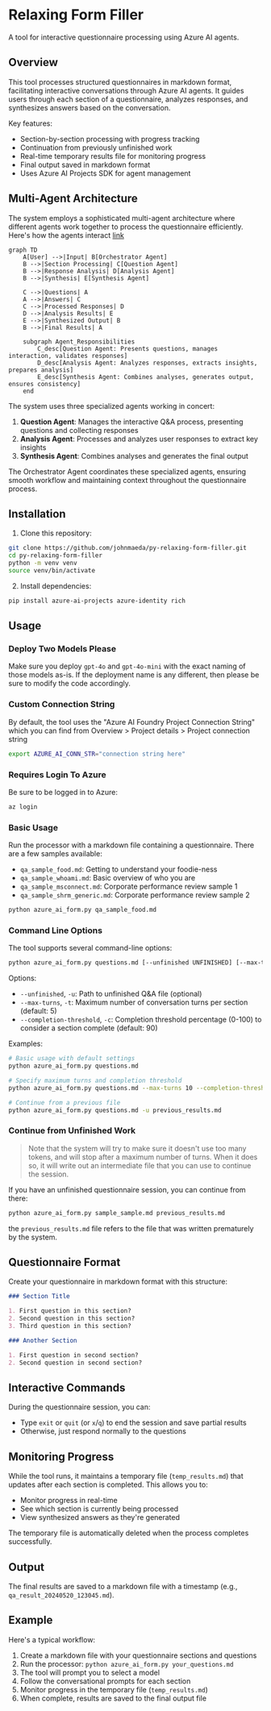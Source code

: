 # Relaxing Form Filler

A tool for interactive questionnaire processing using Azure AI agents.

## Overview

This tool processes structured questionnaires in markdown format, facilitating interactive conversations through Azure AI agents. It guides users through each section of a questionnaire, analyzes responses, and synthesizes answers based on the conversation.

Key features:
- Section-by-section processing with progress tracking
- Continuation from previously unfinished work
- Real-time temporary results file for monitoring progress
- Final output saved in markdown format
- Uses Azure AI Projects SDK for agent management

## Multi-Agent Architecture

The system employs a sophisticated multi-agent architecture where different agents work together to process the questionnaire efficiently. Here's how the agents interact [link](https://mermaid.live/edit#pako:eNptUsmO2zAM_RVBZ2fgJasOBTxJCvQ0XS-1g4Fis47QWHIluZ1s_17KsjPJtD4IIvXe4yPpEy1UCZTRSvNmR76ucknwS7NvBvSGjEbvzh9k09ozecyedLEDYzW3SpO0Amk3Hv3Y4b5AYYWS5KNWBRgjZHUmy-xTixSX_pfwGUyjpAGSSr4_GGHOZJUN9_8VOEiLBhxunV2DO6A_lx18qIzwtO-qy6fS_AGN2eUtuncNJRlsOTsesep5vTMEtHvrXPjn9Z27I0o8tdbP7Nb-e4ECr-T01rFpt34BXTPPvQWxFXthBRgP6sw-l2CKN1NlOHMweDHk19B0QGoueQWGCGlB8243AfnN96LkFtN6aHPzqr7y6vc7YH4_x1tOQODFOlEnb0S1s5hqNDQcIYT3_BvltVd-szVGlqreCnnlOGV8QL_OourGiLWkaZ1u4WZiLMji0EuDLGmA_64oKbO6hYDWoGvuQnpykJxivRpyyvBacv0zp7m8IKfh8rtS9UDTqq12lP3ge4NR27gZrQTHpdTXrMZqoJeqlZayOAk7EcpO9IWyURQ-LJJpNJ8msyhehPPJIqAHyqLx7CGMw_k0SsI4GS-iySWgx65whA9xOIkns_k0nCbheHz5C7AlLC0)

```mermaid
graph TD
    A[User] -->|Input| B[Orchestrator Agent]
    B -->|Section Processing| C[Question Agent]
    B -->|Response Analysis| D[Analysis Agent]
    B -->|Synthesis| E[Synthesis Agent]
    
    C -->|Questions| A
    A -->|Answers| C
    C -->|Processed Responses| D
    D -->|Analysis Results| E
    E -->|Synthesized Output| B
    B -->|Final Results| A
    
    subgraph Agent_Responsibilities
        C_desc[Question Agent: Presents questions, manages interaction, validates responses]
        D_desc[Analysis Agent: Analyzes responses, extracts insights, prepares analysis]
        E_desc[Synthesis Agent: Combines analyses, generates output, ensures consistency]
    end
```

The system uses three specialized agents working in concert:

1. **Question Agent**: Manages the interactive Q&A process, presenting questions and collecting responses
2. **Analysis Agent**: Processes and analyzes user responses to extract key insights
3. **Synthesis Agent**: Combines analyses and generates the final output

The Orchestrator Agent coordinates these specialized agents, ensuring smooth workflow and maintaining context throughout the questionnaire process.

## Installation

1. Clone this repository:
```bash
git clone https://github.com/johnmaeda/py-relaxing-form-filler.git
cd py-relaxing-form-filler
python -m venv venv
source venv/bin/activate
```

2. Install dependencies:
```bash
pip install azure-ai-projects azure-identity rich
```

## Usage

### Deploy Two Models Please

Make sure you deploy `gpt-4o` and `gpt-4o-mini` with the exact naming of those models as-is. If the deployment name is any different, then please be sure to modify the code accordingly.

### Custom Connection String

By default, the tool uses the "Azure AI Foundry Project Connection String" which you can find from Overview > Project details > Project connection string

```bash
export AZURE_AI_CONN_STR="connection string here"
```

### Requires Login To Azure

Be sure to be logged in to Azure:

```bash
az login
```

### Basic Usage

Run the processor with a markdown file containing a questionnaire. There are a few samples available:

- `qa_sample_food.md`: Getting to understand your foodie-ness
- `qa_sample_whoami.md`: Basic overview of who you are
- `qa_sample_msconnect.md`: Corporate performance review sample 1
- `qa_sample_shrm_generic.md`: Corporate performance review sample 2

```bash
python azure_ai_form.py qa_sample_food.md
```

### Command Line Options

The tool supports several command-line options:

```bash
python azure_ai_form.py questions.md [--unfinished UNFINISHED] [--max-turns MAX_TURNS] [--completion-threshold THRESHOLD]
```

Options:
- `--unfinished`, `-u`: Path to unfinished Q&A file (optional)
- `--max-turns`, `-t`: Maximum number of conversation turns per section (default: 5)
- `--completion-threshold`, `-c`: Completion threshold percentage (0-100) to consider a section complete (default: 90)

Examples:
```bash
# Basic usage with default settings
python azure_ai_form.py questions.md

# Specify maximum turns and completion threshold
python azure_ai_form.py questions.md --max-turns 10 --completion-threshold 80

# Continue from a previous file
python azure_ai_form.py questions.md -u previous_results.md
```

### Continue from Unfinished Work

> Note that the system will try to make sure it doesn't use too many tokens, and will stop after a maximum number of turns. When it does so, it will write out an intermediate file that you can use to continue the session.

If you have an unfinished questionnaire session, you can continue from there:

```bash
python azure_ai_form.py sample_sample.md previous_results.md
```

the `previous_results.md` file refers to the file that was written prematurely by the system.

## Questionnaire Format

Create your questionnaire in markdown format with this structure:

```markdown
### Section Title

1. First question in this section?
2. Second question in this section?
3. Third question in this section?

### Another Section

1. First question in second section?
2. Second question in second section?
```

## Interactive Commands

During the questionnaire session, you can:
- Type `exit` or `quit` (or `x`/`q`) to end the session and save partial results
- Otherwise, just respond normally to the questions

## Monitoring Progress

While the tool runs, it maintains a temporary file (`temp_results.md`) that updates after each section is completed. This allows you to:
- Monitor progress in real-time
- See which section is currently being processed
- View synthesized answers as they're generated

The temporary file is automatically deleted when the process completes successfully.

## Output

The final results are saved to a markdown file with a timestamp (e.g., `qa_result_20240520_123045.md`).

## Example

Here's a typical workflow:

1. Create a markdown file with your questionnaire sections and questions
2. Run the processor: `python azure_ai_form.py your_questions.md`
3. The tool will prompt you to select a model
4. Follow the conversational prompts for each section
5. Monitor progress in the temporary file (`temp_results.md`)
6. When complete, results are saved to the final output file

